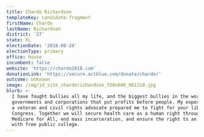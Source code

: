 ```yaml
---
title: Chardo Richardson
templateKey: candidate-fragment
firstName: Chardo
lastName: Richardson
district: '27'
state: FL
electionDate: '2018-08-28'
electionType: primary
office: house
incumbent: false
website: 'https://chardo2018.com'
donationLink: 'https://secure.actblue.com/donate/chardor'
outcome: Unknown
image: /img/jd_site_chardorichardson_550x600_061218.jpg
blurb: >-
  I have fought bullies all my life, and the biggest bullies in the world are
  governments and corporations that put profits before people. My experiences as
  a veteran and civil rights advocate prepared me to fight for your liberties in
  Congress. Together we will secure health care as a human right through
  Medicare for All, end mass incarceration, and ensure the right to an education
  with free public college.
---
```


